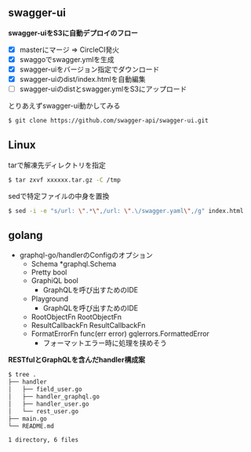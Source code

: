 ## swagger-ui

**swagger-uiをS3に自動デプロイのフロー**  

- [x] masterにマージ => CircleCI発火
- [x] swaggoでswagger.ymlを生成
- [x] swagger-uiをバージョン指定でダウンロード
- [x] swagger-uiのdist/index.htmlを自動編集
- [ ] swagger-uiのdistとswagger.ymlをS3にアップロード

とりあえずswagger-ui動かしてみる  

```bash
$ git clone https://github.com/swagger-api/swagger-ui.git
```

## Linux

tarで解凍先ディレクトリを指定  

```bash
$ tar zxvf xxxxxx.tar.gz -C /tmp
```

sedで特定ファイルの中身を置換  

```bash
$ sed -i -e "s/url: \".*\",/url: \".\/swagger.yaml\",/g" index.html
```

## golang

- graphql-go/handlerのConfigのオプション
	- Schema *graphql.Schema
	- Pretty bool
	- GraphiQL bool
		- GraphQLを呼び出すためのIDE
	- Playground
		- GraphQLを呼び出すためのIDE
	- RootObjectFn RootObjectFn
	- ResultCallbackFn ResultCallbackFn
	- FormatErrorFn func(err error) gqlerrors.FormattedError
		- フォーマットエラー時に処理を挟めそう

**RESTfulとGraphQLを含んだhandler構成案**  
```bash
$ tree .
├── handler
│   ├── field_user.go
│   ├── handler_graphql.go
│   ├── handler_user.go
│   └── rest_user.go
├── main.go
└── README.md

1 directory, 6 files
```




